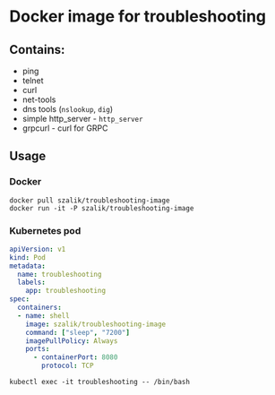 # Docker image for troubleshooting
## Contains:
 * ping
 * telnet  
 * curl
 * net-tools
 * dns tools (`nslookup`, `dig`)
 * simple http_server - `http_server`
 * grpcurl - curl for GRPC


## Usage
### Docker
```shell
docker pull szalik/troubleshooting-image
docker run -it -P szalik/troubleshooting-image 
```

### Kubernetes pod
```yaml
apiVersion: v1
kind: Pod
metadata:
  name: troubleshooting
  labels:
    app: troubleshooting
spec:
  containers:
  - name: shell
    image: szalik/troubleshooting-image
    command: ["sleep", "7200"]
    imagePullPolicy: Always
    ports:
      - containerPort: 8080
        protocol: TCP
```

```shell
kubectl exec -it troubleshooting -- /bin/bash
```

